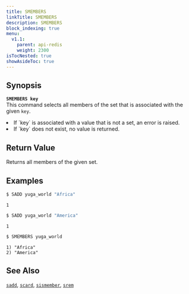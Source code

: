 ```yaml
---
title: SMEMBERS
linkTitle: SMEMBERS
description: SMEMBERS
block_indexing: true
menu:
  v1.1:
    parent: api-redis
    weight: 2300
isTocNested: true
showAsideToc: true
---
```

## Synopsis
<b>`SMEMBERS key`</b><br>
This command selects all members of the set that is associated with the given `key`.
<li>If `key` is associated with a value that is not a set, an error is raised.</li>
<li>If `key` does not exist, no value is returned.</li>

## Return Value
Returns all members of the given set.

## Examples

```sh
$ SADD yuga_world "Africa"
```

```
1
```

```sh
$ SADD yuga_world "America"
```

```
1
```

```sh
$ SMEMBERS yuga_world
```

```
1) "Africa"
2) "America"
```

## See Also
[`sadd`](../sadd/), [`scard`](../scard/), [`sismember`](../sismember/), [`srem`](../srem/)
